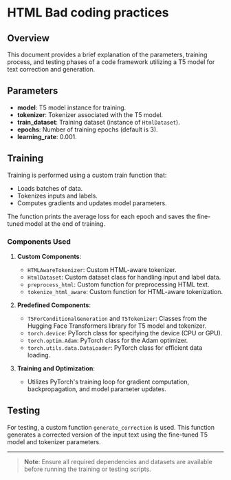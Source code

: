 # HTML Bad coding practices

## Overview

This document provides a brief explanation of the parameters, training process, and testing phases of a code framework utilizing a T5 model for text correction and generation.

## Parameters

- **model**: T5 model instance for training.
- **tokenizer**: Tokenizer associated with the T5 model.
- **train_dataset**: Training dataset (instance of `HtmlDataset`).
- **epochs**: Number of training epochs (default is 3).
- **learning_rate**: 0.001.

## Training

Training is performed using a custom train function that:
- Loads batches of data.
- Tokenizes inputs and labels.
- Computes gradients and updates model parameters.

The function prints the average loss for each epoch and saves the fine-tuned model at the end of training.

### Components Used

1. **Custom Components**:
   - `HTMLAwareTokenizer`: Custom HTML-aware tokenizer.
   - `HtmlDataset`: Custom dataset class for handling input and label data.
   - `preprocess_html`: Custom function for preprocessing HTML text.
   - `tokenize_html_aware`: Custom function for HTML-aware tokenization.

2. **Predefined Components**:
   - `T5ForConditionalGeneration` and `T5Tokenizer`: Classes from the Hugging Face Transformers library for T5 model and tokenizer.
   - `torch.device`: PyTorch class for specifying the device (CPU or GPU).
   - `torch.optim.Adam`: PyTorch class for the Adam optimizer.
   - `torch.utils.data.DataLoader`: PyTorch class for efficient data loading.

3. **Training and Optimization**:
   - Utilizes PyTorch's training loop for gradient computation, backpropagation, and model parameter updates.

## Testing

For testing, a custom function `generate_correction` is used. This function generates a corrected version of the input text using the fine-tuned T5 model and tokenizer parameters.

---

> **Note**: Ensure all required dependencies and datasets are available before running the training or testing scripts.
